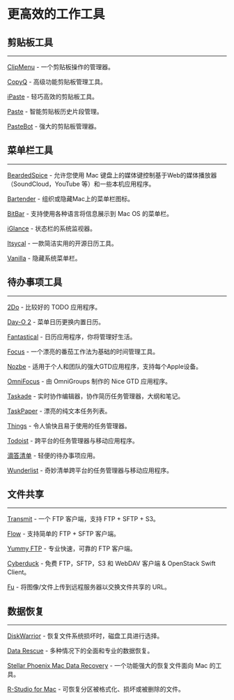 
# 更高效的工作工具

## 剪贴板工具

* * *

[ClipMenu](http://www.clipmenu.com/) - 一个剪贴板操作的管理器。

[CopyQ](https://hluk.github.io/CopyQ) - 高级功能剪贴板管理工具。

[iPaste](https://en.toolinbox.net/iPaste) - 轻巧高效的剪贴板工具。

[Paste](http://pasteapp.me/) - 智能剪贴板历史片段管理。

[PasteBot](https://tapbots.com/pastebot/) - 强大的剪贴板管理器。


## 菜单栏工具

* * *

[BeardedSpice](https://github.com/beardedspice/beardedspice) - 允许您使用 Mac 键盘上的媒体键控制基于Web的媒体播放器（SoundCloud，YouTube 等）和一些本机应用程序。

[Bartender](https://www.macbartender.com/) - 组织或隐藏Mac上的菜单栏图标。

[BitBar](https://getbitbar.com/) - 支持使用各种语言将信息展示到 Mac OS 的菜单栏。

[iGlance](https://github.com/Moneypulation/iGlance) - 状态栏的系统监视器。

[Itsycal](https://www.mowglii.com/itsycal/) - 一款简洁实用的开源日历工具。

[Vanilla](http://vanilla.matthewpalmer.net/) - 隐藏系统菜单栏。

## 待办事项工具

* * *

[2Do](http://www.2doapp.com/) - 比较好的 TODO 应用程序。

[Day-O 2](http://www.shauninman.com/archive/2016/10/20/day_o_2_mac_menu_bar_clock) - 菜单日历更换内置日历。

[Fantastical](https://flexibits.com/fantastical) - 日历应用程序，你将管理好生活。

[Focus](https://masterbuilders.io/) - 一个漂亮的番茄工作法为基础的时间管理工具。

[Nozbe](https://nozbe.com/) - 适用于个人和团队的强大GTD应用程序，支持每个Apple设备。

[OmniFocus](https://www.omnigroup.com/omnifocus/) - 由 OmniGroups 制作的 Nice GTD 应用程序。

[Taskade](https://www.taskade.com/) - 实时协作编辑器，协作简历任务管理器，大纲和笔记。

[TaskPaper](https://www.taskpaper.com/) - 漂亮的纯文本任务列表。

[Things](https://culturedcode.com/things/) - 令人愉快且易于使用的任务管理器。

[Todoist](https://todoist.com/mac) - 跨平台的任务管理器与移动应用程序。

[滴答清单](https://help.dida365.com/) - 轻便的待办事项应用。

[Wunderlist](https://www.wunderlist.com/?ncr=1) - 奇妙清单跨平台的任务管理器与移动应用程序。


## 文件共享

* * *

[Transmit](https://panic.com/transmit/) - 一个 FTP 客户端，支持 FTP + SFTP + S3。

[Flow](http://fivedetails.com/flow/) - 支持简单的 FTP + SFTP 客户端。

[Yummy FTP](http://www.yummysoftware.com/) - 专业快速，可靠的 FTP 客户端。

[Cyberduck](https://cyberduck.io/) - 免费 FTP，SFTP，S3 和 WebDAV 客户端 &amp; OpenStack Swift Client。

[Fu](https://github.com/klesh/fu) - 将图像/文件上传到远程服务器以交换文件共享的 URL。

## 数据恢复

* * *

[DiskWarrior](http://www.alsoft.com/DiskWarrior/) - 恢复文件系统损坏时，磁盘工具进行选择。

[Data Rescue](https://www.prosofteng.com/datarescue-mac-data-recovery/) - 多种情况下的全面和专业的数据恢复。

[Stellar Phoenix Mac Data Recovery](http://www.stellarinfo.com/data-recovery-mac.php) - 一个功能强大的恢复文件面向 Mac 的工具。

[R-Studio for Mac](http://www.r-studio.com/data_recovery_macintosh/) - 可恢复分区被格式化、损坏或被删除的文件。